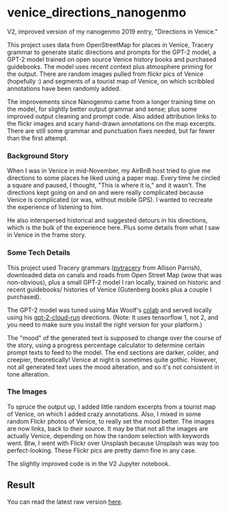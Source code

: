 # venice_directions_nanogenmo

V2, improved version of my nanogenmo 2019 entry, "Directions in Venice." 

This project uses data from OpenStreetMap for places in Venice, Tracery grammar to generate static directions and prompts for the GPT-2 model, a GPT-2 model trained on open source Venice history books and purchased guidebooks. The model uses recent context plus atmosphere priming for the output.  There are random images pulled from flickr pics of Venice (hopefully :) and segments of a tourist map of Venice, on which scribbled annotations have been randomly added.

The improvements since Nanogenmo came from a longer training time on the model, for slightly better output grammar and sense; plus some improved output cleaning and prompt code.  Also added attribution links to the flickr images and scary hand-drawn annotations on the map excerpts.  There are still some grammar and punctuation fixes needed, but far fewer than the first attempt.


### Background Story

When I was in Venice in mid-November, my AirBnB host tried to give me directions to some places he liked using a paper map.  Every time he circled a square and paused, I thought, "This is where it is," and it wasn't.  The directions kept going on and on and were really complicated because Venice is complicated (or was, without mobile GPS).  I wanted to recreate the experience of listening to him.

He also interspersed historical and suggested detours in his directions, which is the bulk of the experience here.  Plus some details from what I saw in Venice in the frame story.

### Some Tech Details

This project used Tracery grammars ([pytracery](https://github.com/aparrish/pytracery) from Allison Parrish), downloaded data on canals and roads from Open Street Map (wow that was non-obvious), plus a small GPT-2 model I ran locally, trained on historic and recent guidebooks/ histories of Venice (Gutenberg books plus a couple I purchased).

The GPT-2 model was tuned using Max Woolf's [colab](https://colab.research.google.com/drive/1VLG8e7YSEwypxU-noRNhsv5dW4NfTGce#scrollTo=aeXshJM-Cuaf) and served locally using his [gpt-2-cloud-run](https://github.com/minimaxir/gpt-2-cloud-run) directions.  (Note: It uses tensorflow 1, not 2, and you need to make sure you install the right version for your platform.)

The "mood" of the generated text is supposed to change over the course of the story, using a progress percentage calculator to determine certain prompt texts to feed to the model.  The end sections are darker, colder, and creepier, theoretically!  Venice at night is sometimes quite gothic. However, not all generated text uses the mood alteration, and so it's not consistent in tone alteration.


### The Images

To spruce the output up, I added little random excerpts from a tourist map of Venice, on which I added crazy annotations.  Also, I mixed in some random Flickr photos of Venice, to really set the mood better.  The images are now links, back to their source. It may be that not all the images are actually Venice, depending on how the random selection with keywords went. Btw, I went with Flickr over Unsplash because Unsplash was way too perfect-looking.  These Flickr pics are pretty damn fine in any case. 

The slightly improved code is in the V2 Jupyter notebook.

## Result

You can read the latest raw version [here](raw7/results_raw7.md).